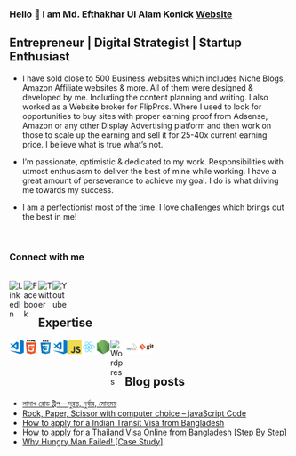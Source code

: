 ### Hello 👋 I am Md. Efthakhar Ul Alam Konick <a href="https://Konick.life" target="_blank" rel="noopener noreferrer">Website</a>

## Entrepreneur | Digital Strategist | Startup Enthusiast

- I have sold close to 500 Business websites which includes Niche Blogs, Amazon Affiliate websites & more. All of them were designed & developed by me. Including the content planning and writing. I also worked as a Website broker for FlipPros. Where I used to look for opportunities to buy sites with proper earning proof from Adsense, Amazon or any other Display Advertising platform and then work on those to scale up the earning and sell it for 25-40x current earning price.
I believe what is true what’s not.

- I’m passionate, optimistic & dedicated to my work. Responsibilities with utmost enthusiasm to deliver the best of mine while working. I have a great amount of perseverance to achieve my goal. I do is what driving me towards my success.

- I am a perfectionist most of the time. I love challenges which brings out the best in me!
<br>
<h3>Connect with me</h3>
<br>
<a target="_blank" rel="noopener noreferrer" href="https://www.linkedin.com/in/efty-konick/"><img align="left" alt="LinkedIn" width="26px" src="https://cdn1.iconfinder.com/data/icons/logotypes/32/square-linkedin-256.png" style="max-width:100%;"></a>
<a target="_blank" rel="noopener noreferrer" href="https://www.facebook.com/eftykonick/"><img align="left" alt="Facebook" width="26px" src="https://cdn2.iconfinder.com/data/icons/social-18/512/Facebook-2-256.png" style="max-width:100%;"></a>
<a target="_blank" rel="noopener noreferrer" href="https://twitter.com/eftykonick"><img align="left" alt="Twitter" width="26px" src="https://cdn0.iconfinder.com/data/icons/social-flat-rounded-rects/512/twitter-256.png" style="max-width:100%;"></a>
<a target="_blank" rel="noopener noreferrer" href="https://twitter.com/eftykonick"><img align="left" alt="Youtube" width="26px" src="https://cdn3.iconfinder.com/data/icons/2018-social-media-logotypes/1000/2018_social_media_popular_app_logo_youtube-256.png" style="max-width:100%;"></a>

<br>
<br>

## Expertise

<p><img align="left" alt="Visual Studio Code" width="26px" src="https://raw.githubusercontent.com/github/explore/80688e429a7d4ef2fca1e82350fe8e3517d3494d/topics/visual-studio-code/visual-studio-code.png" style="max-width:100%;"></p>

<p><img align="left" alt="HTML5" width="26px" src="https://raw.githubusercontent.com/github/explore/80688e429a7d4ef2fca1e82350fe8e3517d3494d/topics/html/html.png" style="max-width:100%;"></p>

<p><img align="left" alt="CSS3" width="26px" src="https://raw.githubusercontent.com/github/explore/80688e429a7d4ef2fca1e82350fe8e3517d3494d/topics/css/css.png" style="max-width:100%;"></p>

<p><img align="left" alt="Bootstrap" width="26px" src="https://raw.githubusercontent.com/github/explore/80688e429a7d4ef2fca1e82350fe8e3517d3494d/topics/visual-studio-code/visual-studio-code.png" style="max-width:100%;"></p>

<p><img align="left" alt="JavaScript" width="26px" src="https://raw.githubusercontent.com/github/explore/80688e429a7d4ef2fca1e82350fe8e3517d3494d/topics/javascript/javascript.png" style="max-width:100%;"></p>

<p><img align="left" alt="React" width="26px" src="https://raw.githubusercontent.com/github/explore/80688e429a7d4ef2fca1e82350fe8e3517d3494d/topics/react/react.png" style="max-width:100%;"></p>

<p><img align="left" alt="Node.js" width="26px" src="https://raw.githubusercontent.com/github/explore/80688e429a7d4ef2fca1e82350fe8e3517d3494d/topics/nodejs/nodejs.png" style="max-width:100%;"></p>

<p><img align="left" alt="Wordpress" width="26px" src="https://cdn0.iconfinder.com/data/icons/social-network-9/50/27-256.png" style="max-width:100%;"></p>

<p><img align="left" alt="MySQL" width="26px" src="https://raw.githubusercontent.com/github/explore/80688e429a7d4ef2fca1e82350fe8e3517d3494d/topics/mysql/mysql.png" style="max-width:100%;"></p>

<p><img align="left" alt="Git" width="26px" src="https://raw.githubusercontent.com/github/explore/80688e429a7d4ef2fca1e82350fe8e3517d3494d/topics/git/git.png" style="max-width:100%;"></p>

<br>
<br>

## Blog posts
<!-- BLOG-POST-LIST:START -->
- [লাদাখ রোড ট্রিপ – দুরন্ত, দুর্বার, মোহময়](https://story.konick.life/ladakh-road-trip/)
- [Rock, Paper, Scissor with computer choice – javaScript Code](https://story.konick.life/rock-paper-scissor-with-computer-choice-javascript-code/)
- [How to apply for a Indian Transit Visa from Bangladesh](https://story.konick.life/how-to-apply-for-a-indian-transit-visa-from-bangladesh/)
- [How to apply for a Thailand Visa Online from Bangladesh [Step By Step]](https://story.konick.life/how-to-apply-for-a-thailand-visa-online-from-bangladesh-step-by-step/)
- [Why Hungry Man Failed! [Case Study]](https://story.konick.life/why-hungry-man-failed-case-study/)
<!-- BLOG-POST-LIST:END -->

<!--
**iamKonick/iamkonick** is a ✨ _special_ ✨ repository because its `README.md` (this file) appears on your GitHub profile.

Here are some ideas to get you started:

- 🔭 I’m currently working on ...
- 🌱 I’m currently learning ...
- 👯 I’m looking to collaborate on ...
- 🤔 I’m looking for help with ...
- 💬 Ask me about ...
- 📫 How to reach me: ...
- 😄 Pronouns: ...
- ⚡ Fun fact: ...
-->
